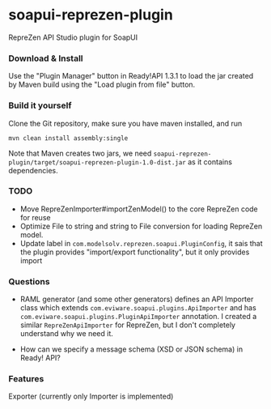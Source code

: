 # soapui-reprezen-plugin
RepreZen API Studio plugin for SoapUI

### Download & Install

Use the "Plugin Manager" button in Ready!API 1.3.1 to load the jar created by Maven build using the "Load plugin from file" button. 

### Build it yourself

Clone the Git repository, make sure you have maven installed, and run

```
mvn clean install assembly:single
```
Note that Maven creates two jars, we need `soapui-reprezen-plugin/target/soapui-reprezen-plugin-1.0-dist.jar` as it contains dependencies.

### TODO
* Move RepreZenImporter#importZenModel() to the core RepreZen code for reuse
* Optimize File to string and string to File conversion for loading RepreZen model. 
* Update label in `com.modelsolv.reprezen.soapui.PluginConfig`, it sais that the plugin provides "import/export functionality", but it only provides import

### Questions
* RAML generator (and some other generators) defines an API Importer class which extends  `com.eviware.soapui.plugins.ApiImporter` and has `com.eviware.soapui.plugins.PluginApiImporter` annotation. I created a similar `RepreZenApiImporter` for RepreZen, but I don't completely understand why we need it.

* How can we specify a message schema (XSD or JSON schema) in Ready! API?

### Features
Exporter (currently only Importer is implemented)
